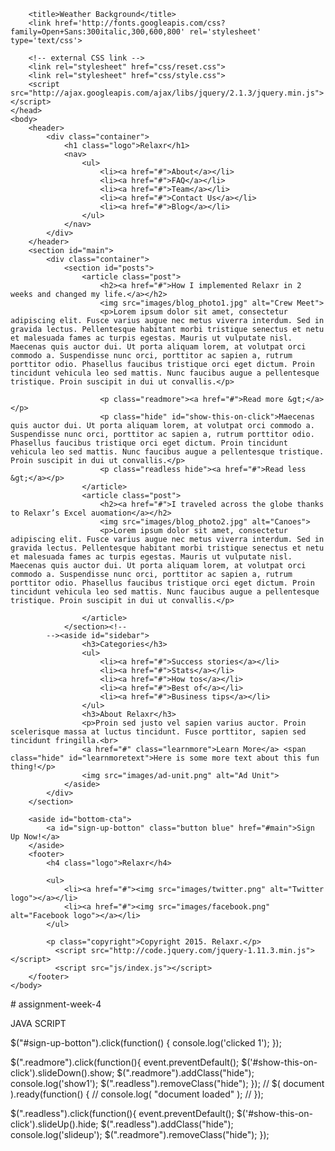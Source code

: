 <!DOCTYPE html>
<html lang="en">
	<head>
    	<meta charset="utf-8">
    	<meta name="description" content="The perfect personal assistant. Relaxr does your job for you so you can enjoy life as it is meant to be.">

		<title>Weather Background</title>
		<link href='http://fonts.googleapis.com/css?family=Open+Sans:300italic,300,600,800' rel='stylesheet' type='text/css'>

		<!-- external CSS link -->
		<link rel="stylesheet" href="css/reset.css">
		<link rel="stylesheet" href="css/style.css">
		<script src="http://ajax.googleapis.com/ajax/libs/jquery/2.1.3/jquery.min.js"></script>
	</head>
	<body>
		<header>
			<div class="container">
				<h1 class="logo">Relaxr</h1>
				<nav>
					<ul>
						<li><a href="#">About</a></li>
						<li><a href="#">FAQ</a></li>
						<li><a href="#">Team</a></li>
						<li><a href="#">Contact Us</a></li>
						<li><a href="#">Blog</a></li>
					</ul>
				</nav>
			</div>
		</header>
		<section id="main">
			<div class="container">
				<section id="posts">
					<article class="post">
						<h2><a href="#">How I implemented Relaxr in 2 weeks and changed my life.</a></h2>
						<img src="images/blog_photo1.jpg" alt="Crew Meet">
						<p>Lorem ipsum dolor sit amet, consectetur adipiscing elit. Fusce varius augue nec metus viverra interdum. Sed in gravida lectus. Pellentesque habitant morbi tristique senectus et netu et malesuada fames ac turpis egestas. Mauris ut vulputate nisl.  Maecenas quis auctor dui. Ut porta aliquam lorem, at volutpat orci commodo a. Suspendisse nunc orci, porttitor ac sapien a, rutrum porttitor odio. Phasellus faucibus tristique orci eget dictum. Proin tincidunt vehicula leo sed mattis. Nunc faucibus augue a pellentesque tristique. Proin suscipit in dui ut convallis.</p>

						<p class="readmore"><a href="#">Read more &gt;</a></p>
						<p class="hide" id="show-this-on-click">Maecenas quis auctor dui. Ut porta aliquam lorem, at volutpat orci commodo a. Suspendisse nunc orci, porttitor ac sapien a, rutrum porttitor odio. Phasellus faucibus tristique orci eget dictum. Proin tincidunt vehicula leo sed mattis. Nunc faucibus augue a pellentesque tristique. Proin suscipit in dui ut convallis.</p>
						<p class="readless hide"><a href="#">Read less &gt;</a></p>
					</article>
					<article class="post">
						<h2><a href="#">I traveled across the globe thanks to Relaxr’s Excel auomation</a></h2>
						<img src="images/blog_photo2.jpg" alt="Canoes">
						<p>Lorem ipsum dolor sit amet, consectetur adipiscing elit. Fusce varius augue nec metus viverra interdum. Sed in gravida lectus. Pellentesque habitant morbi tristique senectus et netu et malesuada fames ac turpis egestas. Mauris ut vulputate nisl.  Maecenas quis auctor dui. Ut porta aliquam lorem, at volutpat orci commodo a. Suspendisse nunc orci, porttitor ac sapien a, rutrum porttitor odio. Phasellus faucibus tristique orci eget dictum. Proin tincidunt vehicula leo sed mattis. Nunc faucibus augue a pellentesque tristique. Proin suscipit in dui ut convallis.</p>

					</article>
				</section><!--
			--><aside id="sidebar">
					<h3>Categories</h3>
					<ul>
						<li><a href="#">Success stories</a></li>
						<li><a href="#">Stats</a></li>
						<li><a href="#">How tos</a></li>
						<li><a href="#">Best of</a></li>
						<li><a href="#">Business tips</a></li>
					</ul>
					<h3>About Relaxr</h3>
					<p>Proin sed justo vel sapien varius auctor. Proin scelerisque massa at luctus tincidunt. Fusce porttitor, sapien sed tincidunt fringilla.<br>
					<a href="#" class="learnmore">Learn More</a> <span class="hide" id="learnmoretext">Here is some more text about this fun thing!</p>
					<img src="images/ad-unit.png" alt="Ad Unit">
				</aside>
			</div>
		</section>

		<aside id="bottom-cta">
			<a id="sign-up-botton" class="button blue" href="#main">Sign Up Now!</a>
		</aside>
		<footer>
			<h4 class="logo">Relaxr</h4>

			<ul>
				<li><a href="#"><img src="images/twitter.png" alt="Twitter logo"></a></li>
				<li><a href="#"><img src="images/facebook.png" alt="Facebook logo"></a></li>
			</ul>

			<p class="copyright">Copyright 2015. Relaxr.</p>
			  <script src="http://code.jquery.com/jquery-1.11.3.min.js"></script>
              <script src="js/index.js"></script>
		</footer>
	</body>
</html># assignment-week-4




JAVA SCRIPT


$("#sign-up-botton").click(function() {
	console.log('clicked 1');
});

$(".readmore").click(function(){
	event.preventDefault();
    $('#show-this-on-click').slideDown().show;
    $(".readmore").addClass("hide");
    console.log('show1');
    $(".readless").removeClass("hide");
});	
// $( document ).ready(function() {
//      console.log( "document loaded" );
// });

$(".readless").click(function(){
	event.preventDefault();
    $('#show-this-on-click').slideUp().hide;
    $(".readless").addClass("hide");
    console.log('slideup');
    $(".readmore").removeClass("hide");
});	

